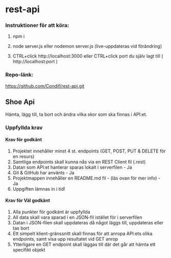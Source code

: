 # rest-api

### Instruktioner för att köra:
1. npm i

2. node server.js
eller
nodemon server.js (live-uppdateras vid förändring)

3. CTRL+click http://localhost:3000
eller 
CTRL+click port du själv lagt till ( http://localhost:port )

### Repo-länk:
https://github.com/Condif/rest-api.git

## Shoe Api
Hämta, lägg till, ta bort och ändra vilka skor som ska finnas i API:et.

### Uppfyllda krav

#### Krav för godkänt
1. Projektet innehåller minst 4 st. endpoints (GET, POST, PUT & DELETE för en resurs) 
2. Samtliga endpoints skall kunna nås via en REST Client fil (.rest)
3. Datan som API:et hanterar sparas lokalt i serverfilen - Ja
4. Git & GitHub har använts - Ja
5. Projektmappen innehåller en README.md fil - (läs ovan för mer info) - Ja
6. Uppgiften lämnas in i tid!

#### Krav för Väl godkänt
1. Alla punkter för godkänt är uppfyllda
2. All data skall vara sparad i en JSON-fil istället för i serverfilen
3. Datan i JSON-filen skall uppdateras då något läggs till, uppdateras eller tas bort
4. Ett simpelt klient-gränssnitt skall finnas för att anropa API:ets olika endpoints, samt visa upp resultatet vid GET anrop
5. Ytterligare en GET endpoint skall läggas till där det går att hämta ett specifikt objekt
